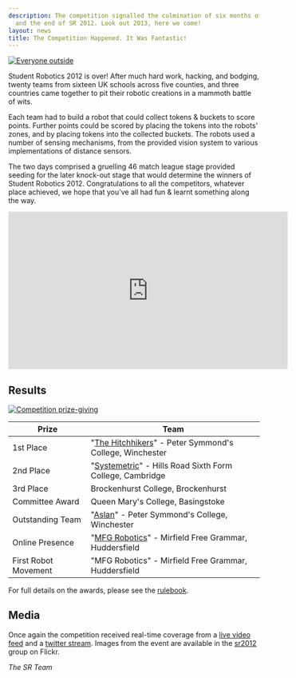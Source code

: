 ```yaml
---
description: The competition signalled the culmination of six months of hard work
  and the end of SR 2012. Look out 2013, here we come!
layout: news
title: The Competition Happened. It Was Fantastic!
---
```

<a href="http://www.flickr.com/photos/amspanton/6938591562/in/set-72157629831940951/">
	<img class="right" src="https://farm6.staticflickr.com/5240/6938591562_598a119b47_n.jpg" alt="Everyone outside"
	     title="Everyone outside with the robots, CC BY-NC-SA Mrs A M Spanton" />
</a>

Student Robotics 2012 is over!
After much hard work, hacking, and bodging,
 twenty teams from sixteen UK schools across five counties,
 and three countries came together to pit their robotic creations in a mammoth battle of wits.

Each team had to build a robot that could collect tokens & buckets to score points.
Further points could be scored by placing the tokens into the robots' zones,
 and by placing tokens into the collected buckets.
The robots used a number of sensing mechanisms,
 from the provided vision system
 to various implementations of distance sensors.

The two days comprised a gruelling 46 match league stage provided seeding for the later knock-out stage that would determine the winners of Student Robotics 2012.
Congratulations to all the competitors, whatever place achieved,
 we hope that you've all had fun & learnt something along the way.

<iframe
  class="center video"
  width="560"
  height="315"
  src="https://www.youtube-nocookie.com/embed/nzrsJhVAH7M"
  frameborder="0"
  allowfullscreen
  >
</iframe>

Results
-------

<a href="http://www.flickr.com/photos/amspanton/7084689111/in/set-72157629831940951">
	<img src="https://farm8.staticflickr.com/7245/7084689111_a53c1c2fa7_n.jpg" alt="Competition prize-giving"
	     title="Stephen English and Eric Cooke presenting the first place award inthe arena, CC BY-NC-SA Mrs A M Spanton" class="right" />
</a>


|        Prize          |            Team
|-----------------------|-----------------------------------------------
| 1st Place             | "[The Hitchhikers](http://pscstudentrobotics.blogspot.com/)" - Peter Symmond's College, Winchester
| 2nd Place             | "[Systemetric](http://team759.blogspot.co.uk/)" - Hills Road Sixth Form College, Cambridge
| 3rd Place             | Brockenhurst College, Brockenhurst
| Committee Award       | Queen Mary's College, Basingstoke
| Outstanding Team      | "[Aslan](http://pscrobotics.blogspot.co.uk/)" - Peter Symmond's College, Winchester
| Online Presence       | "[MFG Robotics](http://mfgrobotics.org/)" - Mirfield Free Grammar, Huddersfield
| First Robot Movement  | "MFG Robotics" - Mirfield Free Grammar, Huddersfield

For full details on the awards, please see the [rulebook](/resources/2012/rulebook.pdf).

Media
-----

Once again the competition received real-time coverage from a [live video feed](http://srlive.cmalton.me.uk/)
 and a [twitter stream](http://twitter.com/StudentRobotics).
Images from the event are available in the [sr2012](http://www.flickr.com/groups/sr2012/) group on Flickr.

_The SR Team_
